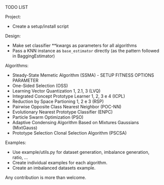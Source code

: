 TODO LIST

Project:
- Create a setup/install script

Design:
- Make set classifier **kwargs as parameters for all algorithms
- Pass a KNN instance as `base_estimator` directly (as the pattern followed in BaggingEstimator)

Algorithms:
- Steady-State Memetic Algorithm (SSMA) - SETUP FITNESS OPTIONS PARAMETER
- One-Sided Selection (OSS)
- Learning Vector Quantization 1, 2.1, 3 (LVQ)
- Integrated Concept Prototype Learner 1, 2, 3 e 4 (ICPL)
- Reduction by Space Partioning 1, 2 e 3 (RSP)
- Pairwise Opposite Class Nearest Neighbor (POC-NN)
- Evolutionary Nearest Prototype Classifier (ENPC)
- Particle Swarm Optimization (PSO)
- Adaptive Condensing Algorithm Based on Mixtures Gaussians (MixtGauss)
- Prototype Selection Clonal Selection Algorithm (PSCSA)

Examples:
- Use example/utils.py for dataset generation, imbalance generation, ratio, ...
- Create individual examples for each algorithm.
- Create an imbalanced datasets example.

Any contribution is more than welcome.
